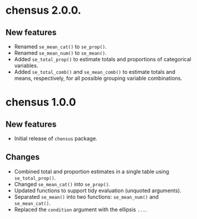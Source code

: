 # chensus 2.0.0.

## New features

- Renamed `se_mean_cat()` to `se_prop()`.
- Renamed `se_mean_num()` to `se_mean()`.
- Added `se_total_prop()` to estimate totals and proportions of categorical variables.
- Added `se_total_comb()` and `se_mean_comb()` to estimate totals and means, respectively, for all possible grouping variable combinations.

# chensus 1.0.0

## New features

- Initial release of `chensus` package.

## Changes

- Combined total and proportion estimates in a single table using `se_total_prop()`.
- Changed `se_mean_cat()` into `se_prop()`.
- Updated functions to support tidy evaluation (unquoted arguments).
- Separated `se_mean()` into two functions: `se_mean_num()` and `se_mean_cat()`.
- Replaced the `condition` argument with the ellipsis `...`.
